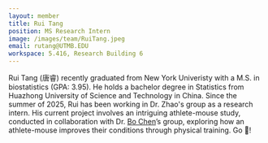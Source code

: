 ```yaml
---
layout: member
title: Rui Tang
position: MS Research Intern
image: /images/team/RuiTang.jpeg
email: rutang@UTMB.EDU
workspace: 5.416, Research Building 6
---
```


Rui Tang (唐睿) recently graduated from New York Univeristy with a M.S. in biostatistics (GPA: 3.95). He holds a bachelor degree in Statistics from Huazhong University of Science and Technology in China. Since the summer of 2025, Rui has been working in Dr. Zhao's group as a research intern. His current project involves an intriguing athlete-mouse study, conducted in collaboration with Dr. [Bo Chen][1]’s group, exploring how an athlete-mouse improves their conditions through physical training. Go 🐁!

[1]: https://www.utmb.edu/dnb/faculty/bios/bo-chen-phd 